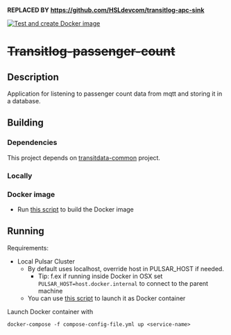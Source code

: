 **REPLACED BY https://github.com/HSLdevcom/transitlog-apc-sink**

[![Test and create Docker image](https://github.com/HSLdevcom/transitlog-passenger-count/actions/workflows/test-and-build.yml/badge.svg)](https://github.com/HSLdevcom/transitlog-passenger-count/actions/workflows/test-and-build.yml)

# ~~Transitlog-passenger-count~~

## Description

Application for listening to passenger count data from mqtt and storing it in a database.

## Building

### Dependencies

This project depends on [transitdata-common](https://github.com/HSLdevcom/transitdata-common) project.

### Locally

### Docker image

- Run [this script](build-image.sh) to build the Docker image

## Running

Requirements:
- Local Pulsar Cluster
  - By default uses localhost, override host in PULSAR_HOST if needed.
    - Tip: f.ex if running inside Docker in OSX set `PULSAR_HOST=host.docker.internal` to connect to the parent machine
  - You can use [this script](https://github.com/HSLdevcom/transitdata/blob/master/bin/pulsar/pulsar-up.sh) to launch it as Docker container

Launch Docker container with

```docker-compose -f compose-config-file.yml up <service-name>```   
